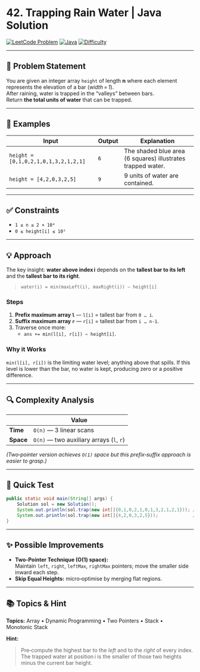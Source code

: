 # 42. Trapping Rain Water | Java Solution

[![LeetCode Problem](https://img.shields.io/badge/LeetCode-42.%20Trapping%20Rain%20Water-blue)](https://leetcode.com/problems/trapping-rain-water/)
[![Java](https://img.shields.io/badge/Language-Java-orange)](https://www.java.com/)
[![Difficulty](https://img.shields.io/badge/Difficulty-Hard-red)]()

---

## 🧩 Problem Statement  

You are given an integer array `height` of length **n** where each element represents the elevation of a bar (*width = 1*).  
After raining, water is trapped in the “valleys” between bars.  
Return **the total units of water** that can be trapped.

---

## 🧠 Examples  

| Input | Output | Explanation |
|-------|--------|-------------|
| `height = [0,1,0,2,1,0,1,3,2,1,2,1]` | `6` | The shaded blue area (6 squares) illustrates trapped water. |
| `height = [4,2,0,3,2,5]` | `9` | 9 units of water are contained. |

---

## ✅ Constraints  

- `1 ≤ n ≤ 2 × 10⁴`  
- `0 ≤ height[i] ≤ 10⁵`

---

## 💡 Approach  

The key insight: **water above index i** depends on the **tallest bar to its left** and the **tallest bar to its right**.

> `water(i) = min(maxLeft(i), maxRight(i)) – height[i]`

### Steps  

1. **Prefix maximum array `l`** — `l[i]` = tallest bar from `0 … i`.  
2. **Suffix maximum array `r`** — `r[i]` = tallest bar from `i … n‑1`.  
3. Traverse once more:  
   - `ans += min(l[i], r[i]) – height[i]`.

### Why it Works  
`min(l[i], r[i])` is the limiting water level; anything above that spills. If this level is lower than the bar, no water is kept, producing zero or a positive difference.  

---

## 🔍 Complexity Analysis  

|                | Value |
|----------------|-------|
| **Time** | `O(n)` — 3 linear scans |
| **Space** | `O(n)` — two auxiliary arrays (`l`, `r`) |

*(Two‑pointer version achieves `O(1)` space but this prefix‑suffix approach is easier to grasp.)*

---

## 🧪 Quick Test  

```java
public static void main(String[] args) {
    Solution sol = new Solution();
    System.out.println(sol.trap(new int[]{0,1,0,2,1,0,1,3,2,1,2,1})); // 6
    System.out.println(sol.trap(new int[]{4,2,0,3,2,5}));             // 9
}
```

---

## ✨ Possible Improvements  

- **Two‑Pointer Technique (O(1) space):**  
  Maintain `left`, `right`, `leftMax`, `rightMax` pointers; move the smaller side inward each step.
- **Skip Equal Heights:** micro‑optimise by merging flat regions.

---

## 📚 Topics & Hint  

**Topics:** Array • Dynamic Programming • Two Pointers • Stack • Monotonic Stack  

**Hint:**  
> Pre‑compute the highest bar to the *left* and to the *right* of every index. The trapped water at position i is the smaller of those two heights minus the current bar height.